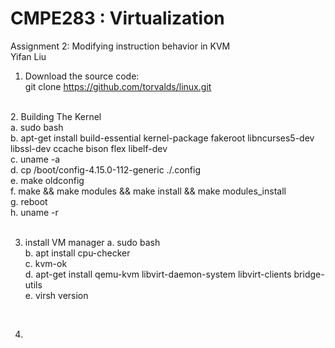 # CMPE283 : Virtualization </br>
Assignment 2: Modifying instruction behavior in KVM </br>
Yifan Liu </br>
1. Download the source code: </br>
git clone https://github.com/torvalds/linux.git   </br>
</br>
2. Building The Kernel   </br>
 a. sudo bash   </br>
 b. apt-get install build-essential kernel-package fakeroot libncurses5-dev libssl-dev ccache bison flex libelf-dev  </br>
c. uname -a </br>
d. cp /boot/config-4.15.0-112-generic    ./.config  </br>
e. make oldconfig  </br>
f. make && make modules && make install && make modules_install  </br>
g. reboot  </br>
h. uname -r  </br>
</br>

3. install VM manager
a. sudo bash   </br>
b. apt install cpu-checker  </br>
c. kvm-ok  </br>
d. apt-get install qemu-kvm libvirt-daemon-system libvirt-clients bridge-utils    </br>
e. virsh version </br>
</br>

4. 
